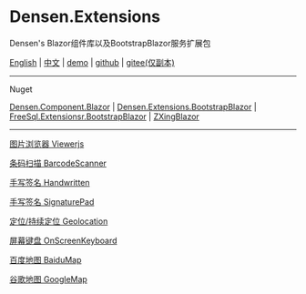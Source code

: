 # Densen.Extensions
Densen's Blazor组件库以及BootstrapBlazor服务扩展包

 [English](README.md) | [中文](README.zh-CN.md) | [demo](https://blazor.app1.es/) | [github](https://github.com/densen2014/Densen.Extensions) | [gitee(仅副本)](https://gitee.com/densen2014/Densen.Extensions)
 
---

Nuget

 [Densen.Component.Blazor](https://www.nuget.org/packages/Densen.Component.Blazor/) | [Densen.Extensions.BootstrapBlazor](https://www.nuget.org/packages/Densen.Extensions.BootstrapBlazor/)  | [FreeSql.Extensionsr.BootstrapBlazor](https://www.nuget.org/packages/Densen.FreeSql.Extensions.BootstrapBlazor/)  | [ZXingBlazor](https://www.nuget.org/packages/ZXingBlazor/)
 
---
 
[图片浏览器 Viewerjs](Densen.Component.Blazor/Viewerjs.md)
  
[条码扫描 BarcodeScanner](Densen.Component.Blazor/BarcodeScanner.md)
   
[手写签名 Handwritten](Densen.Component.Blazor/Handwritten.md)

[手写签名 SignaturePad](Densen.Component.Blazor/SignaturePad.md)

[定位/持续定位 Geolocation](Densen.Component.Blazor/Geolocation.md)

[屏幕键盘 OnScreenKeyboard](Densen.Component.Blazor/OnScreenKeyboard.md)

[百度地图 BaiduMap](Densen.Component.Blazor/BaiduMap.md)

[谷歌地图 GoogleMap](Densen.Component.Blazor/Map.md)

